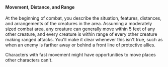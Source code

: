 #### Movement, Distance, and Range

At the beginning of combat, you describe the situation, features, distances, and arrangements of the creatures in the area.
Assuming a moderately sized combat area, any creature can generally move within 5 feet of any other creature, and every creature is within range of every other creature making ranged attacks.
You'll make it clear whenever this isn't true, such as when an enemy is farther away or behind a front line of protective allies.

Characters with fast movement might have opportunities to move places other characters can't.
